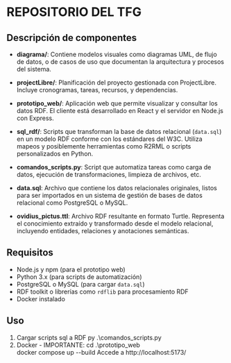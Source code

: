
# REPOSITORIO DEL TFG
## Descripción de componentes

- **diagrama/**: Contiene modelos visuales como diagramas UML, de flujo de datos, o de casos de uso que documentan la arquitectura y procesos del sistema.

- **projectLibre/**: Planificación del proyecto gestionada con ProjectLibre. Incluye cronogramas, tareas, recursos, y dependencias.

- **prototipo_web/**: Aplicación web que permite visualizar y consultar los datos RDF. El cliente está desarrollado en React y el servidor en Node.js con Express.

- **sql_rdf/**: Scripts que transforman la base de datos relacional (`data.sql`) en un modelo RDF conforme con los estándares del W3C. Utiliza mapeos y posiblemente herramientas como R2RML o scripts personalizados en Python.

- **comandos_scripts.py**: Script que automatiza tareas como carga de datos, ejecución de transformaciones, limpieza de archivos, etc.

- **data.sql**: Archivo que contiene los datos relacionales originales, listos para ser importados en un sistema de gestión de bases de datos relacional como PostgreSQL o MySQL.

- **ovidius_pictus.ttl**: Archivo RDF resultante en formato Turtle. Representa el conocimiento extraído y transformado desde el modelo relacional, incluyendo entidades, relaciones y anotaciones semánticas.

## Requisitos

- Node.js y npm (para el prototipo web)
- Python 3.x (para scripts de automatización)
- PostgreSQL o MySQL (para cargar `data.sql`)
- RDF toolkit o librerías como `rdflib` para procesamiento RDF
- Docker instalado
## Uso

1. Cargar scripts sql a RDF
   py .\comandos_scripts.py
2. Docker - IMPORTANTE:
   cd .\prototipo_web\
   docker compose up --build
   Accede a http://localhost:5173/
